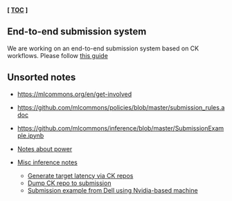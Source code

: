 **[ [TOC](../README.md) ]**


## End-to-end submission system

We are working on an end-to-end submission system based on CK workflows.
Please follow [this guide](https://github.com/mlcommons/ck-mlops/tree/main/module/bench.mlperf.inference)


## Unsorted notes

* https://mlcommons.org/en/get-involved

* https://github.com/mlcommons/policies/blob/master/submission_rules.adoc
* https://github.com/mlcommons/inference/blob/master/SubmissionExample.ipynb


* [Notes about power](power.md)

* [Misc inference notes](../inference/notes.md)
  * [Generate target latency via CK repos](https://cknowledge.io/c/program/generate-target-latency)
  * [Dump CK repo to submission](https://cknowledge.io/c/program/dump-repo-to-submission)
  * [Submission example from Dell using Nvidia-based machine](https://infohub.delltechnologies.com/p/running-the-mlperf-inference-v0-7-benchmark-on-dell-emc-systems)

